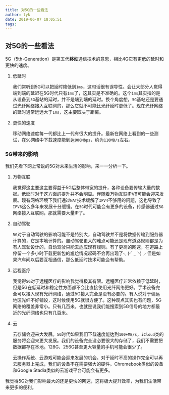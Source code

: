 ```yaml
---
title: 对5G的一些看法
author: tyk
date: 2019-06-07 18:05:51
tags:
---
```

## 对5G的一些看法

5G（5th-Generation）是第五代**移动**通信技术的意思，相比4G它有更低的延时和更快的速度。

1. 低延时

    我们常听到5G可以把延时降低到`1ms`，这句话很有误导性。会让大部分人觉得端到端的延迟在5G时代只有`1ms`了，这其实是不准确的。这个`1ms`其实指的是从设备到`5G`基站的延时，并不是端到端的延时。换个角度想，`5G`基站还是要通过光纤网络接入互联网的，那么它就不可能比光纤延时更低了。现在光纤网络的延时通常远远大于`1ms`，这主要取决于距离。

2. 更快的速度

    移动网络速度每一代都比上一代有很大的提升。最新在网络上看到的一些测试，在`5G`网络中下载速度能到达`900Mbps`，约为`110MB/s`左右。

### 5G带来的影响

我们先看下网上常说的5G对未来生活的影响，来一一分析一下。

1. 万物互联

    我觉得这主要这主要得益于5G后整体带宽的提升，各种设备要传输大量的数据。低延时对于这方面的提升并不会明显。伴随着万物互联IPV6可能会迎来发展。现有网络环境下我们通过`NAT`技术缓解了`IPV4`不够用的问题，这也导致了`IPV6`这么多年来发展十分缓慢。在`5G`时代可能会有更多的设备，传感器通过`5G`网络接入互联网，那就需要大量IP了。

2. 自动驾驶

    `5G`对于自动驾驶的影响可能不是特别大，自动驾驶并不是将数据传输到服务器计算的，它是本地计算的。自动驾驶更大的难点可能还是现有道路规则都是为有人驾驶设计的，自动驾驶只能去适应现有规则。有了更高的网速，在道路上停留一个多小时下载更新包的尴尬情况起码不会再出现了╮(╯_╰)╭ 但是如果汽车间以后要互相通信，那么低延时技术可能会有帮助。

3. 远程医疗

    我觉得`5G`对于远程医疗的影响我觉得极其有限。远程医疗非常依赖于低延时，但是5G在低延时和稳定性方面都不会比直接使用光纤网络更好。手术设备完全可以接入现有光纤网络，通过5G接入完全是没有必要的。有人说对于偏远地区光纤不好铺设，这时候使用5G就很方便了。这种观点其实也有问题，5G网络的覆盖非常小。只有几百米。也就是说我们能搜索到5G信号的地方都最近的光纤网络也只有几百米。

4. 云

    云存储会迎来大发展。`5G`时代如果我们下载速度能达到`100+MB/s`，`iCloud`类的服务将会迎来更大发展。我们的设备完全没必要很大的存储了，我们不需要把数据都存在本地。128G、256G甚至更大容量的手机可能会很少了。

    云操作系统、云游戏可能会迎来发展的机会。对于延时不高的操作完全可以再云服务器上完成，我们的设备不在需要强大的硬件。Chromebook类似的设备和Google Stadia类似的云游戏平台可能会有更多。


我觉得5G对我们影响最大的还是更快的网速，这将极大提升效率，为我们生活带来更多的便利。

